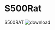 # S500Rat
S500RAT
![download](https://user-images.githubusercontent.com/111996313/229651204-cb098c3c-8aff-4408-816a-55cc39cbd9ff.png)
